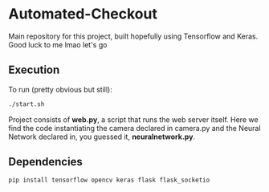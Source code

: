 # Automated-Checkout
Main repository for this project, built hopefully using Tensorflow and Keras.
Good luck to me lmao let's go

## Execution
To run (pretty obvious but still):
```bash
./start.sh
```

Project consists of **web.py**, a script that runs the web server itself. Here we find the code instantiating the camera declared in camera.py and the Neural Network declared in, you guessed it, **neuralnetwork.py**. 

## Dependencies
```bash
pip install tensorflow opencv keras flask flask_socketio
```
